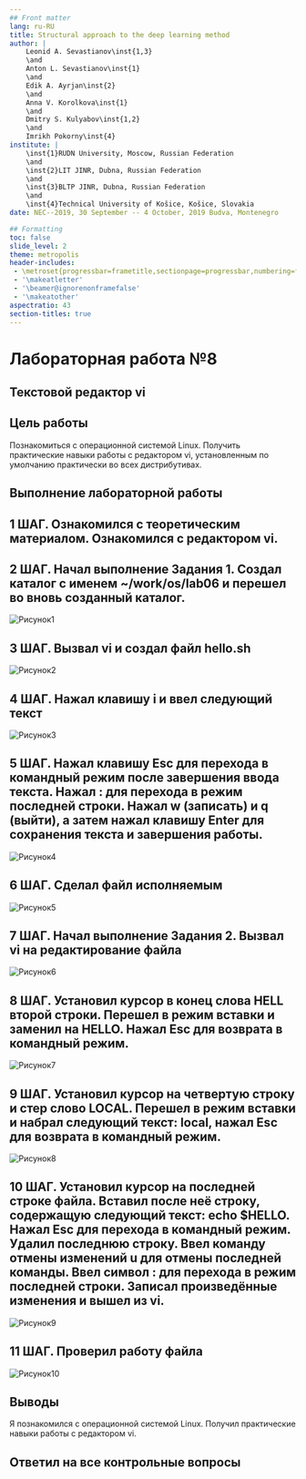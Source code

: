 ```yaml
---
## Front matter
lang: ru-RU
title: Structural approach to the deep learning method
author: |
	Leonid A. Sevastianov\inst{1,3}
	\and
	Anton L. Sevastianov\inst{1}
	\and
	Edik A. Ayrjan\inst{2}
	\and
	Anna V. Korolkova\inst{1}
	\and
	Dmitry S. Kulyabov\inst{1,2}
	\and
	Imrikh Pokorny\inst{4}
institute: |
	\inst{1}RUDN University, Moscow, Russian Federation
	\and
	\inst{2}LIT JINR, Dubna, Russian Federation
	\and
	\inst{3}BLTP JINR, Dubna, Russian Federation
	\and
	\inst{4}Technical University of Košice, Košice, Slovakia
date: NEC--2019, 30 September -- 4 October, 2019 Budva, Montenegro

## Formatting
toc: false
slide_level: 2
theme: metropolis
header-includes: 
 - \metroset{progressbar=frametitle,sectionpage=progressbar,numbering=fraction}
 - '\makeatletter'
 - '\beamer@ignorenonframefalse'
 - '\makeatother'
aspectratio: 43
section-titles: true
---
```


# Лабораторная работа №8

## Текстовой редактор vi

## Цель работы

Познакомиться с операционной системой Linux. Получить практические навыки работы с редактором vi, установленным по умолчанию практически во всех дистрибутивах.

## Выполнение лабораторной работы

## 1 ШАГ. Ознакомился с теоретическим материалом. Ознакомился с редактором vi.



## 2 ШАГ. Начал выполнение Задания 1. Создал каталог с именем ~/work/os/lab06 и перешел во вновь созданный каталог.

![Рисунок1](image/я1.JPG)

## 3 ШАГ. Вызвал vi и создал файл hello.sh

![Рисунок2](image/я2.JPG)

## 4 ШАГ. Нажал клавишу i и ввел следующий текст

![Рисунок3](image/я3.JPG)

## 5 ШАГ. Нажал клавишу Esc для перехода в командный режим после завершения ввода текста. Нажал : для перехода в режим последней строки. Нажал w (записать) и q (выйти), а затем нажал клавишу Enter для сохранения текста и завершения работы.

![Рисунок4](image/я4.JPG)

## 6 ШАГ. Сделал файл исполняемым

![Рисунок5](image/я5.JPG)

## 7 ШАГ. Начал выполнение Задания 2. Вызвал vi на редактирование файла

![Рисунок6](image/я6.JPG)

## 8 ШАГ. Установил курсор в конец слова HELL второй строки. Перешел в режим вставки и заменил на HELLO. Нажал Esc для возврата в командный режим.

![Рисунок7](image/я7.JPG)

## 9 ШАГ. Установил курсор на четвертую строку и стер слово LOCAL. Перешел в режим вставки и набрал следующий текст: local, нажал Esc для возврата в командный режим.

![Рисунок8](image/я8.JPG)

## 10 ШАГ. Установил курсор на последней строке файла. Вставил после неё строку, содержащую следующий текст: echo $HELLO. Нажал Esc для перехода в командный режим. Удалил последнюю строку. Ввел команду отмены изменений u для отмены последней команды. Ввел символ : для перехода в режим последней строки. Записал произведённые изменения и вышел из vi.

![Рисунок9](image/я9.JPG)

## 11 ШАГ. Проверил работу файла

![Рисунок10](image/я10.JPG)

## Выводы
Я познакомился с операционной системой Linux. Получил практические навыки работы с редактором vi.

## Ответил на все контрольные вопросы

